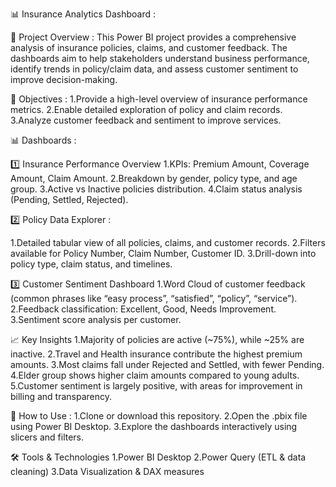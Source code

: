 📊 Insurance Analytics Dashboard :

📌 Project Overview :
This Power BI project provides a comprehensive analysis of insurance policies, claims, and customer feedback. The dashboards aim to help stakeholders understand business performance, identify trends in policy/claim data, and assess customer sentiment to improve decision-making.

🎯 Objectives :
1.Provide a high-level overview of insurance performance metrics.
2.Enable detailed exploration of policy and claim records.
3.Analyze customer feedback and sentiment to improve services.

📊 Dashboards :

1️⃣ Insurance Performance Overview
1.KPIs: Premium Amount, Coverage Amount, Claim Amount.
2.Breakdown by gender, policy type, and age group.
3.Active vs Inactive policies distribution.
4.Claim status analysis (Pending, Settled, Rejected).

2️⃣ Policy Data Explorer :

1.Detailed tabular view of all policies, claims, and customer records.
2.Filters available for Policy Number, Claim Number, Customer ID.
3.Drill-down into policy type, claim status, and timelines.

3️⃣ Customer Sentiment Dashboard
1.Word Cloud of customer feedback (common phrases like “easy process”, “satisfied”, “policy”, “service”).
2.Feedback classification: Excellent, Good, Needs Improvement.
3.Sentiment score analysis per customer.

📈 Key Insights
1.Majority of policies are active (~75%), while ~25% are inactive.
2.Travel and Health insurance contribute the highest premium amounts.
3.Most claims fall under Rejected and Settled, with fewer Pending.
4.Elder group shows higher claim amounts compared to young adults.
5.Customer sentiment is largely positive, with areas for improvement in billing and transparency.

🚀 How to Use :
1.Clone or download this repository.
2.Open the .pbix file using Power BI Desktop.
3.Explore the dashboards interactively using slicers and filters.

🛠️ Tools & Technologies
1.Power BI Desktop
2.Power Query (ETL & data cleaning)
3.Data Visualization & DAX measures
